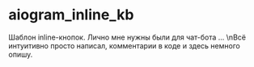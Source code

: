 # aiogram_inline_kb
Шаблон inline-кнопок. Лично мне нужны были для чат-бота ... \nВсё интуитивно просто написал, комментарии в коде и здесь немного опишу.
